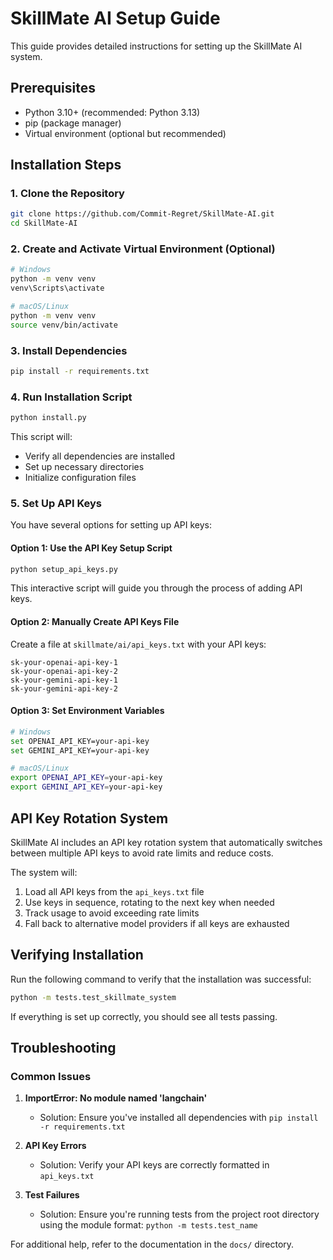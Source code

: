 # SkillMate AI Setup Guide

This guide provides detailed instructions for setting up the SkillMate AI system.

## Prerequisites

- Python 3.10+ (recommended: Python 3.13)
- pip (package manager)
- Virtual environment (optional but recommended)

## Installation Steps

### 1. Clone the Repository

```bash
git clone https://github.com/Commit-Regret/SkillMate-AI.git
cd SkillMate-AI
```

### 2. Create and Activate Virtual Environment (Optional)

```bash
# Windows
python -m venv venv
venv\Scripts\activate

# macOS/Linux
python -m venv venv
source venv/bin/activate
```

### 3. Install Dependencies

```bash
pip install -r requirements.txt
```

### 4. Run Installation Script

```bash
python install.py
```

This script will:
- Verify all dependencies are installed
- Set up necessary directories
- Initialize configuration files

### 5. Set Up API Keys

You have several options for setting up API keys:

#### Option 1: Use the API Key Setup Script

```bash
python setup_api_keys.py
```

This interactive script will guide you through the process of adding API keys.

#### Option 2: Manually Create API Keys File

Create a file at `skillmate/ai/api_keys.txt` with your API keys:

```
sk-your-openai-api-key-1
sk-your-openai-api-key-2
sk-your-gemini-api-key-1
sk-your-gemini-api-key-2
```

#### Option 3: Set Environment Variables

```bash
# Windows
set OPENAI_API_KEY=your-api-key
set GEMINI_API_KEY=your-api-key

# macOS/Linux
export OPENAI_API_KEY=your-api-key
export GEMINI_API_KEY=your-api-key
```

## API Key Rotation System

SkillMate AI includes an API key rotation system that automatically switches between multiple API keys to avoid rate limits and reduce costs.

The system will:
1. Load all API keys from the `api_keys.txt` file
2. Use keys in sequence, rotating to the next key when needed
3. Track usage to avoid exceeding rate limits
4. Fall back to alternative model providers if all keys are exhausted

## Verifying Installation

Run the following command to verify that the installation was successful:

```bash
python -m tests.test_skillmate_system
```

If everything is set up correctly, you should see all tests passing.

## Troubleshooting

### Common Issues

1. **ImportError: No module named 'langchain'**
   - Solution: Ensure you've installed all dependencies with `pip install -r requirements.txt`

2. **API Key Errors**
   - Solution: Verify your API keys are correctly formatted in `api_keys.txt`

3. **Test Failures**
   - Solution: Ensure you're running tests from the project root directory using the module format: `python -m tests.test_name`

For additional help, refer to the documentation in the `docs/` directory. 